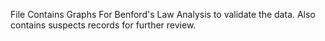 File Contains Graphs For Benford's Law Analysis to validate the data. Also contains suspects records for further review.

